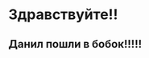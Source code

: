 <html>
    <body>
        <h1>Здравствуйте!!</h1>
        <h2>Данил пошли в бобок!!!!!</h2>
    </body>
</html>
